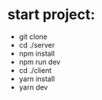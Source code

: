 # start project:

- git clone
- cd ./server
- npm install
- npm run dev
- cd ./client
- yarn install
- yarn dev
